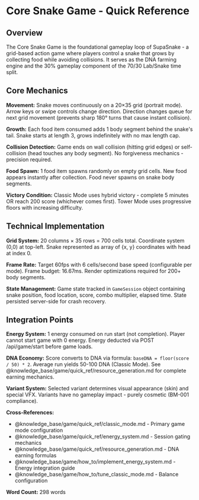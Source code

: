 # Core Snake Game - Quick Reference

## Overview

The Core Snake Game is the foundational gameplay loop of SupaSnake - a grid-based action game where players control a snake that grows by collecting food while avoiding collisions. It serves as the DNA farming engine and the 30% gameplay component of the 70/30 Lab/Snake time split.

## Core Mechanics

**Movement:** Snake moves continuously on a 20×35 grid (portrait mode). Arrow keys or swipe controls change direction. Direction changes queue for next grid movement (prevents sharp 180° turns that cause instant collision).

**Growth:** Each food item consumed adds 1 body segment behind the snake's tail. Snake starts at length 3, grows indefinitely with no max length cap.

**Collision Detection:** Game ends on wall collision (hitting grid edges) or self-collision (head touches any body segment). No forgiveness mechanics - precision required.

**Food Spawn:** 1 food item spawns randomly on empty grid cells. New food appears instantly after collection. Food never spawns on snake body segments.

**Victory Condition:** Classic Mode uses hybrid victory - complete 5 minutes OR reach 200 score (whichever comes first). Tower Mode uses progressive floors with increasing difficulty.

## Technical Implementation

**Grid System:** 20 columns × 35 rows = 700 cells total. Coordinate system (0,0) at top-left. Snake represented as array of {x, y} coordinates with head at index 0.

**Frame Rate:** Target 60fps with 6 cells/second base speed (configurable per mode). Frame budget: 16.67ms. Render optimizations required for 200+ body segments.

**State Management:** Game state tracked in `GameSession` object containing snake position, food location, score, combo multiplier, elapsed time. State persisted server-side for crash recovery.

## Integration Points

**Energy System:** 1 energy consumed on run start (not completion). Player cannot start game with 0 energy. Energy deducted via POST /api/game/start before game loads.

**DNA Economy:** Score converts to DNA via formula: `baseDNA = floor(score / 50) * 2`. Average run yields 50-100 DNA (Classic Mode). See @knowledge_base/game/quick_ref/resource_generation.md for complete earning mechanics.

**Variant System:** Selected variant determines visual appearance (skin) and special VFX. Variants have no gameplay impact - purely cosmetic (BM-001 compliance).

**Cross-References:**
- @knowledge_base/game/quick_ref/classic_mode.md - Primary game mode configuration
- @knowledge_base/game/quick_ref/energy_system.md - Session gating mechanics
- @knowledge_base/game/quick_ref/resource_generation.md - DNA earning formulas
- @knowledge_base/game/how_to/implement_energy_system.md - Energy integration guide
- @knowledge_base/game/how_to/tune_classic_mode.md - Balance configuration

**Word Count:** 298 words
